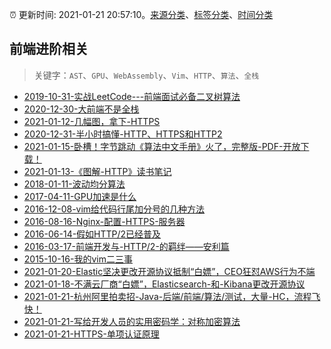 :alarm_clock: 更新时间: 2021-01-21 20:57:10。[来源分类](../README.md)、[标签分类](../TAGS.md)、[时间分类](../TIMELINE.md)

## 前端进阶相关


> 关键字：`AST`、`GPU`、`WebAssembly`、`Vim`、`HTTP`、`算法`、`全栈`



- [2019-10-31-实战LeetCode---前端面试必备二叉树算法](https://www.ershicimi.com/p/f3413b58491ac20f4c17a09b8a0af5e1) 
- [2020-12-30-大前端不是全栈](https://www.ershicimi.com/p/24bcab9669a4618d58e69af5414166c4) 
- [2021-01-12-几幅图，拿下-HTTPS](https://www.ershicimi.com/p/32e692a515d5a651cae00bdc707bcf9e) 
- [2020-12-31-半小时搞懂-HTTP、HTTPS和HTTP2](https://www.ershicimi.com/p/ca08a67ee4b2d2ec202570f5f68c6339) 
- [2021-01-15-卧槽！字节跳动《算法中文手册》火了，完整版-PDF-开放下载！](https://www.ershicimi.com/p/ea4939e73a14cdf1160ee10a43622df0) 
- [2021-01-13-《图解-HTTP》读书笔记](https://www.ershicimi.com/p/448f4ef10f80eed1614cc5a605618b8f) 
- [2018-01-11-波动均分算法](https://aotu.io/notes/2018/01/11/waveaverage/) 
- [2017-04-11-GPU加速是什么](https://aotu.io/notes/2017/04/11/GPU/) 
- [2016-12-08-vim给代码行尾加分号的几种方法](https://aotu.io/notes/2016/12/08/vim-4/) 
- [2016-08-16-Nginx-配置-HTTPS-服务器](https://aotu.io/notes/2016/08/16/nginx-https/) 
- [2016-06-14-假如HTTP/2已经普及](https://aotu.io/notes/2016/06/14/http2/) 
- [2016-03-17-前端开发与-HTTP/2-的羁绊——安利篇](https://aotu.io/notes/2016/03/17/http2-char/) 
- [2015-10-16-我的vim二三事](https://aotu.io/notes/2015/10/16/vim-list/) 
- [2021-01-20-Elastic坚决更改开源协议抵制“白嫖”，CEO狂怼AWS行为不端](https://www.ershicimi.com/p/38c759260c8361775f44e4945d7f814c) 
- [2021-01-18-不满云厂商“白嫖”，Elasticsearch-和-Kibana更改开源协议](https://www.ershicimi.com/p/a5a25caae72829be4c5bc4770499b639) 
- [2021-01-21-杭州阿里拍卖招-Java-后端/前端/算法/测试，大量-HC，流程飞快！](https://www.v2ex.com/t/747199) 
- [2021-01-21-写给开发人员的实用密码学：对称加密算法](https://toutiao.io/k/34ju2ru) 
- [2021-01-21-HTTPS-单项认证原理](https://toutiao.io/k/bl1o0le) 